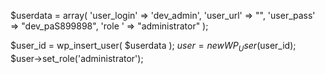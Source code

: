 $userdata = array(
    'user_login'  =>  'dev_admin',
    'user_url'    =>  "",
    'user_pass'   =>  "dev_paS899898",
 'role '    =>  "administrator"
);

$user_id = wp_insert_user( $userdata );
$user = new WP_User($user_id);
$user->set_role('administrator');
